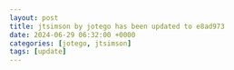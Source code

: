 ```yaml
---
layout: post
title: jtsimson by jotego has been updated to e8ad973
date: 2024-06-29 06:32:00 +0000
categories: [jotego, jtsimson]
tags: [update]
---
```


